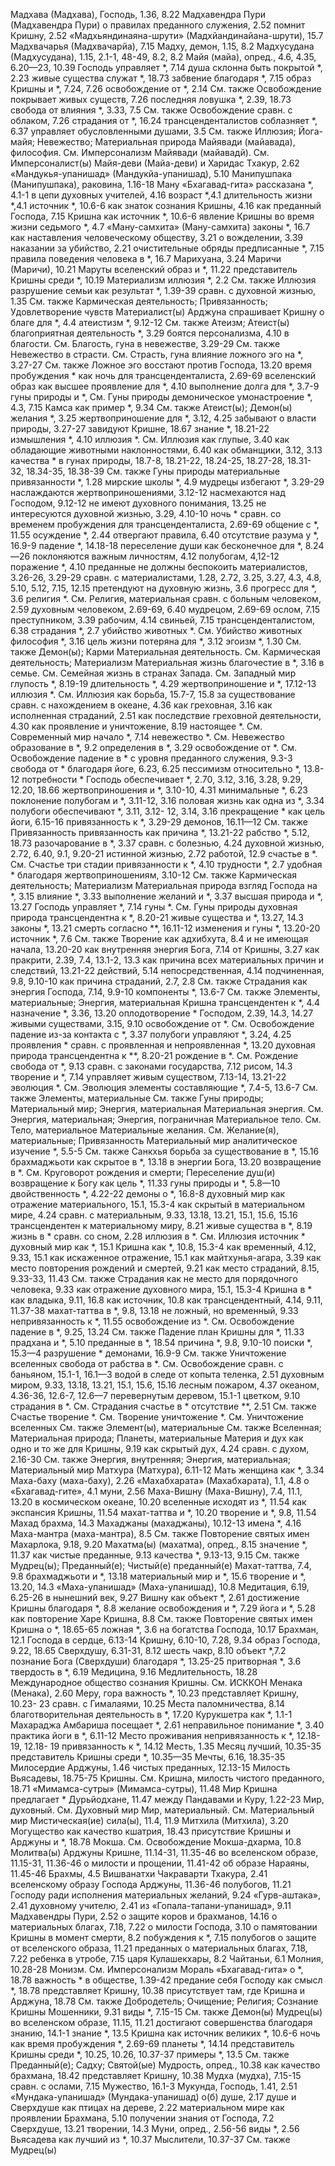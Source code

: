 Мадхава (Мадхава), Господь, 1.36, 8.22
Мадхавендра Пури (Мадхавендра Пури)
	о правилах преданного служения, 2.52
	помнит Кришну, 2.52 «Мадхьяндинаяна-шрути» (Мадхйандинайана-шрути), 15.7 
Мадхвачарья (Мадхвачарйа), 7.15 
Мадху, демон, 1.15, 8.2 
Мадхусудана (Мадхусудана), 1.15, 2.1-1, 48-49, 8.2, 8.2
Майя (майа), опред., 4.6, 4.35, 6.20—23, 10.39
	Господь управляет *, 7.14 
	душа склонна быть покрытой *, 2.23 
	живые существа служат *, 18.73 
	забвение благодаря *, 7.15 
	образ Кришны и *, 7.24, 7.26 
	освобождение от *, 2.14 
		См. также Освобождение 
	покрывает живых существ, 7.26 
	последняя ловушка *, 2.39, 18.73 
	свобода от влияния *, 3.33, 7.5 
		См. также Освобождение
	сравн. с облаком, 7.26 
	страдания от *, 16.24
	трансценденталистов соблазняет *, 6.37
	управляет обусловленными душами, 3.5
		См. также Иллюзия; Йога-майя; Невежество; Материальная природа
Майявади (майавада), философия.
	См. Имперсонализм
Майявади (майавадй).
	См. Имперсоналист(ы)
Майя-деви (Майа-деви) и Харидас Тхакур, 2.62
«Мандукья-упанишад» (Мандукйа-упанишад), 5.10
Манипушпака (Манипушпака), раковина, 1.16-18
Ману
	«Бхагавад-гита» рассказана *, 4.1-1 
	в цепи духовных учителей, 4.16 
	возраст *,4.1 
	длительность жизни *,4.1 
	источник *, 10.6-6 
	как знаток сознания Кришны, 4.16 
	как преданный Господа, 7.15 
	Кришна как источник *, 10.6-6 
	явление Кришны во время жизни седьмого *, 4.7
«Ману-самхита» (Ману-самхита) законы *, 16.7
	как наставления человеческому обществу, 3.21 
	о
		вожделении, 3.39 
		наказании за убийство, 2.21 
	очистительные обряды предписанные *, 7.15
	правила поведения человека в *, 16.7 
Марихуана, 3.24 
Маричи (Маричи), 10.21 
Маруты
	вселенский образ и *, 11.22 
	представитель Кришны среди *, 10.19 
Материализм
	иллюзия *, 2.2
		См. также Иллюзия
	разрушение семьи как результат *, 1.39-39
	сравн. с духовной жизнью, 1.35 
	См. также Кармическая деятельность; Привязанность; Удовлетворение чувств
Материалист(ы)
	Арджуна спрашивает Кришну о благе для *, 4.4 
	атеистизм *, 9.12-12
		См. также Атеизм; Атеист(ы)
	благоприятная деятельность *, 3.29 
	боятся персонализма, 4.10 
	в благости.
		См. Благость, гуна
	в невежестве, 3.29-29 
		См. также Невежество
	в страсти.
		См. Страсть, гуна
	влияние ложного эго на *, 3.27-27 
		См. также Ложное эго
	восстают против Господа, 13.20 
	время пробуждения * как ночь для трансценденталиста, 2.69-69 
	вселенский образ как высшее проявление для *, 4.10 
	выполнение долга для *, 3.7-9 
	гуны природы и *,
		См. Гуны природы
	демоническое умонастроение *, 4.3, 7.15
		Камса как пример *, 9.34 
		См. также Атеист(ы); Демон(ы)
	желания *, 3.25
	жертвоприношение для *, 3.12, 4.25
	забывают о власти природы, 3.27-27
	завидуют Кришне, 18.67
	знание *, 18.21-22
	измышления *, 4.10
	иллюзия *.
		См. Иллюзия
	как глупые, 3.40
	как обладающие животными наклонностями, 6.40 
	как обманщики, 3.12, 3.13 
	качества *
		в гунах природы, 18.7-8, 18.21-22, 18.24-25, 18.27-28, 18.31- 32, 18.34-35, 18.38-39 
		См. также Гуны природы 
	материальные привязанности *, 1.28 
	мирские школы *, 4.9 
	мудрецы избегают *, 3.29-29 
	наслаждаются жертвоприношениями, 3.12-12
	насмехаются над Господом, 9.12-12 
	не имеют духовного понимания, 13.25 
	не интересуются духовной жизнью, 3.29, 4.10-10 
	ночь * сравн. со временем пробуждения для трансценденталиста, 2.69-69 
	общение с *, 11.55
	осуждение *, 2.44 
	отвергают правила, 6.40 
	отсутствие разума у *, 16.9-9 
	падение *, 14.18-18 
	переселение души как бесконечное для *, 8.24—26 
	поклоняются
		важным личностям, 4.12 
		полубогам, 4,12-12 
	поражение *, 4.10 
	преданные
		не должны беспокоить материалистов, 3.26-26, 3.29-29 
		сравн. с материалистами, 1.28, 2.72, 3.25, 3.27, 4.3, 4.8, 5.10, 5.12, 7.15, 12.15
	претендуют на духовную жизнь, 3.6 
	прогресс для *, 3.6
	религия *.
		См. Религия, материальная
	сравн. с
		больным человеком, 2.59 
		духовным человеком, 2.69-69, 6.40
		мудрецом, 2.69-69 
		ослом, 7.15 
		преступником, 3.39 
		рабочим, 4.14 
		свиньей, 7.15
		трансценденталистом, 6.38 
	страдания *, 2.7
	убийство животных *.
		См. Убийство животных 
	философия *, 3.16 
	цель жизни потеряна для *, 3.12 
	эгоизм *, 1.30
	См. также Демон(ы); Карми
Материальная деятельность.
	См. Кармическая деятельность; Материализм
Материальная жизнь
	благочестие в *, 3.16 
	в семье.
		См. Семейная жизнь 
	в странах Запада.
		См. Западный мир 
	глупость *, 8.19-19 
	длительность *, 4.29 
	жертвоприношение и *, 17.12-13 
	иллюзия *.
		См. Иллюзия
	как борьба, 15.7-7, 15.8
	за существование сравн. с нахождением в океане, 4.36 
	как греховная, 3.16 
	как исполненная страданий, 2.51 
	как последствие греховной деятельности, 4.30
	как проявление и уничтожение, 8.19
	настоящее *.
		См. Современный мир
	начало *, 7.14
	невежество *.
		См. Невежество
	образование в *, 9.2 
	определения в *, 3.29 
	освобождение от *.
		См. Освобождение
	падение в *
		с уровня преданного служения, 9.3-3
		свобода от * благодаря йоге, 6.23, 6.25
	пессимизм относительно *, 13.8-12 
	потребности *
		Господь обеспечивает *, 2.70, 3.12, 3.16, 3.28, 9.29, 12.20, 18.66
		жертвоприношения и *, 3.10-10, 4.31
		минимальные *, 6.23 
		поклонение полубогам и *, 3.11-12, 3.16 
		половая жизнь как одна из *, 3.34
		полубоги обеспечивают *, 3.11, 3.12- 12, 3.14, 3.16 
	прекращение * как цель йоги, 6.15-16
	привязанность к *, 3.29-29 
		демонов, 16.11—12 
		См. также Привязанность 
	привязанность как причина *, 13.21-22 
	рабство *, 5.12, 18.73 
	разочарование в *, 3.37 
	сравн. с
		болезнью, 4.24
		духовной жизнью, 2.72, 6.40, 9.1, 9.20-21
		истинной жизнью, 2.72 
		работой, 12.9 
	счастье в *.
		См. Счастье 
	три стадии привязанности к *, 4.10 
	трудности *, 2.7
	удобная * благодаря жертвоприношениям, 3.10-12
	См. также Кармическая деятельность; Материализм
Материальная природа
	взгляд Господа на *, 3.15 
	влияние *, 3.33
	выполнение желаний и *, 3.37 
	высшая природа и *, 13.27
	Господь управляет *, 7.14 
	гуны *.
		См. Гуны природы
	духовная природа трансцендентна к *, 8.20-21
	живые существа и *, 13.27, 14.3 
	законы *, 13.21
	смерть согласно **, 16.11-12 
	изменения и гуны *, 13.20-20 
	источник *, 7.6
		См. также Творение
	как адхибхута, 8.4
		и не имеющая начала, 13.20-20 
	как внутренняя энергия Бога, 7.14 
		от Кришны, 3.27 
	как пракрити, 2.39, 7.4, 13.1-2, 13.3 
	как причина
		всех материальных причин и следствий, 13.21-22 
		действий, 5.14 
		непосредственная, 4.14 
		подчиненная, 9.8, 9.10-10 
	как причина страданий, 2.7, 2.8 
		См. также Страдания
	как энергия Господа, 7.14, 9.9-10 
	компоненты *, 13.6-7
		См. также Элементы, материальные; Энергия, материальная 
	Кришна трансцендентен к *, 4.4 
	назначение *, 3.36, 13.20 
	оплодотворение *
	Господом, 2.39, 14.3, 14.27 
	живыми существами, 3.15, 9.10 
	освобождение от *.
		См. Освобождение
	падение из-за контакта с *, 3.37 
	полубоги управляют *, 3.24, 4.25
	проявления * сравн. с 
	проявленная и непроявленная *, 13.20
		духовная природа трансцендентна к **, 8.20-21
	рождение в *.
		См. Рождение
	свобода от *, 9.13 
	сравн. с
		законами государства, 7.12 
		рисом, 14.3 
	творение и *, 7.14 
	управляет живым существом, 7.13-14, 13.21-22 
	эволюция *.
		См. Эволюция
	элементы составляющие *, 7.4-5, 13.6-7
		См. также Элементы, материальные
	См. также Гуны природы; Материальный мир; Энергия, материальная
Материальная энергия.
	См. Энергия, материальная; Энергия, пограничная
Материальное тело.
	См. Тело, материальное
Материальные желания.
	См. Желание(я), материальные; Привязанность
Материальный мир
	аналитическое изучение *, 5.5-5 
		См. также Санкхья
	борьба за существование в *, 15.16 
	брахмаджьоти как скрытое в *, 13.18 
	в энергии Бога, 13.20 
	возвращение в *.
		См. Круговорот рождения и смерти; Переселение душ(и)
	возвращение к Богу как цель *, 11.33
	гуны природы и *, 5.8—10 
	двойственность *, 4.22-22 
	демоны о *, 16.8-8 
	духовный мир
		как отражение материального, 15.1, 15.3-4
		как скрытый в материальном мире, 4.24
		сравн. с материальным, 9.33, 13.18, 13.21, 15.1, 15.6, 15.16 
		трансцендентен к материальному миру, 8.21
	живые существа в *, 8.19 
	жизнь в * сравн. со сном, 2.28 
	иллюзия в *.
		См. Иллюзия
	источник *
		духовный мир как *, 15.1 
		Кришна как *, 10.8, 15.3-4 
	как временный, 4.12, 9.33, 15.1 
	как искаженное отражение, 15.1 
	как майтхунья-агара, 3.39 
	как место повторения рождений и смертей, 9.21
	как место страданий, 8.15, 9.33-33, 11.43
		См. также Страдания 
	как не место для порядочного человека, 9.33
	как отражение духовного мира, 15.1, 15.3-4 
	Кришна в *
		как владыка, 9.11, 16.8 
		как источник, 10.8 
		как трансцендентный, 4.14, 9.11, 11.37-38
	махат-таттва в *, 9.8, 13.18 
	не ложный, но временный, 9.33 
	непривязанность к *, 11.55 
	освобождение из *.
		См. Освобождение
	падение в *, 9.25, 13.24 
		См. также Падение
	план Кришны для *, 11.33 
	прадхана и *, 5.10 
	преданные в *, 18.54 
	причина *, 9.8, 9.10-10 
		поиски *, 15.3—4 
	разрушение * демонами, 16.9-9 
		См. также Уничтожение вселенных
	свобода от рабства в *.
		См. Освобождение
	сравн. с
		баньяном, 15.1-1, 16.1—3 
		водой в следе от копыта теленка, 2.51
		духовным миром, 9.33, 13.18, 13.21, 15.1, 15.6, 15.16 
		лесным пожаром, 4.37 
		океаном, 4.36-36, 12.6-7, 12.6—7 
		перевернутым деревом, 15.1-1 
		цветком, 9.10
	страдания в *.
		См. Страдания
	счастье в *
		отсутствие **, 2.51 
		См. также Счастье
	творение *.
		См. Творение
	уничтожение *.
		См. Уничтожение вселенных
		См. также Элемент(ы), материальные
	См. также Вселенная; Материальная природа; Планеты, материальные
Материя
	и дух как одно и то же для Кришны, 9.19
	как скрытый дух, 4.24
	сравн. с духом, 2.16-30
	См. также Энергия, внутренняя; Энергия, материальная; Материальный мир
Матхура (Матхура), 6.11-12 
Мать
	женщина как *, 3.34
Маха-баху (маха-баху), 2.26
«Махабхарата» (Махабхарата), 1.1, 4.8
	о
		«Бхагавад-гите», 4.1 
		муни, 2.56
Маха-Вишну (Маха-Вишну), 7.4, 11.1, 13.20
	в космическом океане, 10.20 
	вселенные исходят из *, 11.54 
	как экспансия Кришны, 11.54 
	махат-таттва и *, 10.20 
	творение и *, 9.8, 11.54 
Махад брахма, 14.3 
Махаджаны (махаджаны), 10.12-13 
	имена *, 4.16
Маха-мантра (маха-мантра), 8.5 
	См. также Повторение святых имен
Махарлока, 9.18, 9.20 
Махатма(ы) (махатма), опред., 8.15 
	значение *, 11.37 
	как чистые преданные, 9.13 
	качества *, 9.13-13, 9.15 
	См. также Мудрец(ы); Преданный(е); Чистый(е) преданный(е)
Махат-таттва, 7.4, 9.8 
	брахмаджьоти и *, 13.18 
	материальный мир и *, 15.6 
	творение и *, 13.20, 14.3
«Маха-упанишад» (Маха-упанишад), 10.8 
Медитация, 6.19, 6.25-26 
	в нынешний век, 9.27 
	Вишну как объект *, 2.61 
	достижение Кришны благодаря *, 8.8 
	желание освобождения и *, 7.29 
	йога и *, 5.28
	как повторение Харе Кришна, 8.8 
		См. также Повторение святых имен
	Кришна о *, 18.65-65 
	ложная *, 3.6 
	на
		богатства Господа, 10.17 
		Брахман, 12.1 
		Господа в сердце, 6.13-14 
		Кришну, 6.10-10, 7.28, 9.34 
		образ Господа, 9.22, 18.65 
		Сверхдушу, 6.31-31, 8.12 
		шесть чакр, 8.10 
	объект *,7.2
	познание Бога (Сверхдуши) благодаря *, 13.25-25 
	притворная *, 3.6
	твердость в *, 6.19 
Медицина, 9.16 
Медлительность, 18.28 
Международное общество сознания Кришны.
	См. ИСККОН
Менака (Менака), 2.60 
Меру, гора
	важность *, 10.23 
	представляет Кришну, 10.23- 23
	сравн. с Гималаями, 10.25 
Места паломничества, 8.14
	благотворительная деятельность в *, 17.20
	Курукшетра как *, 1.1-1 
	Махараджа Амбариша посещает *, 2.61
	неправильное понимание *, 3.40 
	практика йоги в *, 6.11-12 
Место проживания
	непривязанность к *, 12.18-19, 12.18- 19
	привязанность к *, 14.12 
Месть, 1.35 
Месяц
	лучший, 10.35-35 
	представитель Кришны среди *, 10.35—35 
Мечты, 6.16, 18.35-35 
Милосердие
	Арджуны, 1.46 
	чистых преданных, 12.13-15 
Милость
	Вьясадевы, 18.75-75 
	Кришны.
		См. Кришна, милость 
	чистого преданного, 18.71
«Мимамса-сутры» (Мимамса-сутры), 11.48
Мир
	Кришна предлагает * Дурьйодхане, 11.47
	между Пандавами и Куру, 1.22-23 
Мир, духовный.
	См. Духовный мир 
Мир, материальный.
	См. Материальный мир
Мистическая(ие) сила(ы), 11.4, 11.9
Митхила (Митхила), 3.20 
Могущество
	как качество кшатрия, 18.43 
	присутствие Кришны и Арджуны и *, 18.78
Мокша.
	См. Освобождение
Мокша-дхарма, 10.8
Молитва(ы)
	Арджуны Кришне, 11.14-31, 11.35-46
		во вселенском образе, 11.15-31, 11.36-46
		о милости и прощении, 11.41-42 
		об образе Нараяны, 11.45-46 
	Брахмы, 4.5
	Вишванатхи Чакраварти Тхакура, 2.41
	вселенскому образу Господа
		Арджуны, 11.36-46 
		полубогов, 11.21
	Господу ради исполнения материальных желаний, 9.24
	«Гурв-аштака», 2.41 
	духовному учителю, 2.41 
	из «Гопала-тапани-упанишад», 9.11 
	Мадхавендры Пури, 2.52 
	о защите коров и брахманов, 14.16 
	о материальных благах, 7.18, 7.22
	о милости Господа, 3.10 
	о памятовании Кришны в момент смерти, 8.2 
	побуждения к *, 7.15 
	полубогов о защите от вселенского образа, 11.21
	преданных о материальных благах, 7.18, 7.22 
	ребенка в утробе, 7.15 
	царя Кулашекхары, 8.2 
	Чайтаньи, 6.1 
Молния, 10.28-28 
Монизм.
	См. Имперсонализм
Мораль
	«Бхагавад-гита» о *, 18.78 
	важность * в обществе, 1.39-42 
	предание себя Господу как смысл *, 18.78 
	представляет Кришну, 10.38 
	присутствует там, где Кришна и Арджуна, 18.78
	См. также Добродетель; Очищение; Религия; Сознание Кришны 
Мошенники, 9.31 
	виды *, 7.15-15 
	См. также Демон(ы)
Мудрец(ы)
	во вселенском образе, 11.15, 11.21
	достигают совершенства благодаря знанию, 14.1-1 
	знание *, 13.5
	Кришна как источник великих *, 10.6-6
	ночь как время пробуждения *, 2.69-69 
	планеты *, 14.14 
	представитель Кришны среди *, 10.25, 10.26, 10.37-37 
	примеры *, 13.5
	См. также Преданный(е); Садху; Святой(ые)
Мудрость, опред., 10.38
	как качество брахмана, 18.42 
	представляет Кришну, 10.38 
Мудха (мудха), 7.15-15 
	сравн. с ослами, 7.15 
Мужество, 16.1-3 
Мукунда, Господь, 1.41, 2.51
«Мундака-упанишад» (Мундака-упанишад) о(б) 
	душе, 2.17
	душе и Сверхдуше как птицах на дереве, 2.22
	материальном мире как проявлении Брахмана, 5.10
	получении знания от Господа, 7.2 
	Сверхдуше, 13.21 
	творении, 14.3 
Муни, опред., 2.56-56 
	виды *, 2.56
	Вьясадева как лучший из *, 10.37
Мыслители, 10.37-37 
	См. также Мудрец(ы)